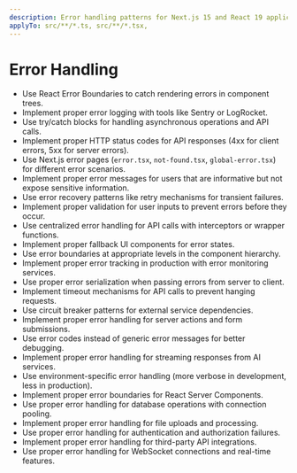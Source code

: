 ```yaml
---
description: Error handling patterns for Next.js 15 and React 19 applications, including error boundaries, API error handling, and graceful degradation strategies.
applyTo: src/**/*.ts, src/**/*.tsx,
---
```


# Error Handling

- Use React Error Boundaries to catch rendering errors in component trees.
- Implement proper error logging with tools like Sentry or LogRocket.
- Use try/catch blocks for handling asynchronous operations and API calls.
- Implement proper HTTP status codes for API responses (4xx for client errors, 5xx for server errors).
- Use Next.js error pages (`error.tsx`, `not-found.tsx`, `global-error.tsx`) for different error scenarios.
- Implement proper error messages for users that are informative but not expose sensitive information.
- Use error recovery patterns like retry mechanisms for transient failures.
- Implement proper validation for user inputs to prevent errors before they occur.
- Use centralized error handling for API calls with interceptors or wrapper functions.
- Implement proper fallback UI components for error states.
- Use error boundaries at appropriate levels in the component hierarchy.
- Implement proper error tracking in production with error monitoring services.
- Use proper error serialization when passing errors from server to client.
- Implement timeout mechanisms for API calls to prevent hanging requests.
- Use circuit breaker patterns for external service dependencies.
- Implement proper error handling for server actions and form submissions.
- Use error codes instead of generic error messages for better debugging.
- Implement proper error handling for streaming responses from AI services.
- Use environment-specific error handling (more verbose in development, less in production).
- Implement proper error boundaries for React Server Components.
- Use proper error handling for database operations with connection pooling.
- Implement proper error handling for file uploads and processing.
- Use proper error handling for authentication and authorization failures.
- Implement proper error handling for third-party API integrations.
- Use proper error handling for WebSocket connections and real-time features.

